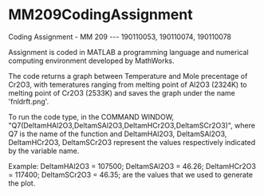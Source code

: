 # MM209CodingAssignment

Coding Assignment - MM 209 --- 190110053, 190110074, 190110078

Assignment is coded in MATLAB a programming language and numerical computing environment developed by MathWorks.

The code returns a graph between Temperature and Mole precentage of Cr2O3, with temeratures ranging from melting point of Al2O3 (2324K) to melting point of Cr2O3 (2533K) and saves the graph under the name 'fnldrft.png'.

To run the code type, in the COMMAND WINDOW, "Q7(DeltamHAl2O3,DeltamSAl2O3,DeltamHCr2O3,DeltamSCr2O3)", where Q7 is the name of the function and DeltamHAl2O3, DeltamSAl2O3, DeltamHCr2O3, DeltamSCr2O3 represent the values respectively indicated by the variable name.

Example: 
DeltamHAl2O3 = 107500;
DeltamSAl2O3 = 46.26;
DeltamHCr2O3 = 117400;
DeltamSCr2O3 = 46.35;
are the values that we used to generate the plot.
